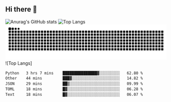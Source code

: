 ## Hi there 👋
![Anurag's GitHub stats](https://github-readme-stats.vercel.app/api?username=CNCoreSteb)
![Top Langs](https://github-readme-stats.vercel.app/api/top-langs/?username=CNCoreSteb)
<picture>
  <source media="(prefers-color-scheme: dark)" srcset="https://raw.githubusercontent.com/CNCoreSteb/CNCoreSteb/output/github-contribution-grid-snake-dark.svg">
  <source media="(prefers-color-scheme: light)" srcset="https://raw.githubusercontent.com/CNCoreSteb/CNCoreSteb/output/github-contribution-grid-snake.svg">
  <img alt="github contribution grid snake animation" src="https://raw.githubusercontent.com/CNCoreSteb/CNCoreSteb/output/github-contribution-grid-snake.svg">
</picture>
![Top Langs]
<!--START_SECTION:waka-->

```txt
Python   3 hrs 7 mins    ███████████████▓░░░░░░░░░   62.80 %
Other    44 mins         ███▓░░░░░░░░░░░░░░░░░░░░░   14.82 %
JSON     29 mins         ██▒░░░░░░░░░░░░░░░░░░░░░░   09.99 %
TOML     18 mins         █▓░░░░░░░░░░░░░░░░░░░░░░░   06.28 %
Text     18 mins         █▓░░░░░░░░░░░░░░░░░░░░░░░   06.07 %
```

<!--END_SECTION:waka-->


<!--
**CNCoreSteb/CNCoreSteb** is a ✨ _special_ ✨ repository because its `README.md` (this file) appears on your GitHub profile.

Here are some ideas to get you started:

- 🔭 I’m currently working on ...
- 🌱 I’m currently learning ...
- 👯 I’m looking to collaborate on ...
- 🤔 I’m looking for help with ...
- 💬 Ask me about ...
- 📫 How to reach me: ...
- 😄 Pronouns: ...
- ⚡ Fun fact: ...
-->
